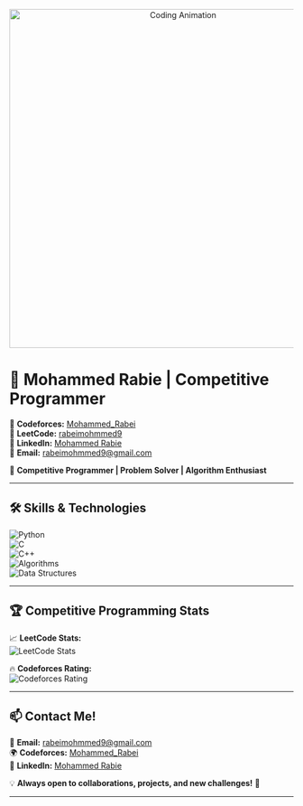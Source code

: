 <!-- Header with Animation -->
<p align="center">
  <img src="https://media.giphy.com/media/qgQUggAC3Pfv687qPC/giphy.gif" width="600" alt="Coding Animation">
</p>

# 🚀 Mohammed Rabie | Competitive Programmer  

🔹 **Codeforces:** [Mohammed_Rabei](https://codeforces.com/profile/Drews2)  
🔹 **LeetCode:** [rabeimohmmed9](https://leetcode.com/rabeimohmmed9)  
🔹 **LinkedIn:** [Mohammed Rabie](https://www.linkedin.com/in/mohmmed-rabie-7b7125305/)  
🔹 **Email:** [rabeimohmmed9@gmail.com](mailto:rabeimohmmed9@gmail.com)  

📌 **Competitive Programmer | Problem Solver | Algorithm Enthusiast**  

---

## 🛠 **Skills & Technologies**  

![Python](https://img.shields.io/badge/Python-3776AB?style=for-the-badge&logo=python&logoColor=white)  
![C](https://img.shields.io/badge/C-A8B9CC?style=for-the-badge&logo=c&logoColor=white)  
![C++](https://img.shields.io/badge/C++-00599C?style=for-the-badge&logo=cplusplus&logoColor=white)  
![Algorithms](https://img.shields.io/badge/-Algorithms-red?style=for-the-badge)  
![Data Structures](https://img.shields.io/badge/-Data%20Structures-brightgreen?style=for-the-badge)  

---

## 🏆 **Competitive Programming Stats**  

📈 **LeetCode Stats:**  
![LeetCode Stats](https://leetcard.jacoblin.cool/rabeimohmmed9?theme=dark&font=Fira%20Code)  

🔥 **Codeforces Rating:**  
![Codeforces Rating](https://cf.leed.at?id=Mohammed_Rabei)  


---



## 📫 **Contact Me!**  

📧 **Email:** [rabeimohmmed9@gmail.com](mailto:rabeimohmmed9@gmail.com)  
🌍 **Codeforces:** [Mohammed_Rabei](https://codeforces.com/profile/Drews2)  
🔗 **LinkedIn:** [Mohammed Rabie](https://www.linkedin.com/in/mohmmed-rabie-7b7125305/)  

💡 **Always open to collaborations, projects, and new challenges!** 🚀  

---
 

